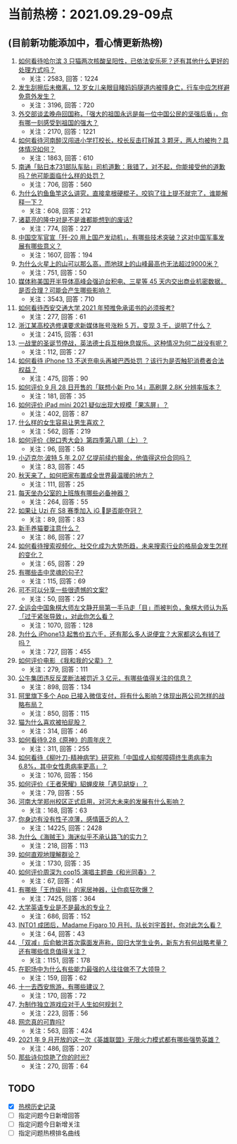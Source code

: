 # 当前热榜：2021.09.29-09点
## (目前新功能添加中，看心情更新热榜)
1. [如何看待哈尔滨 3 只猫两次核酸呈阳性，已依法安乐死？还有其他什么更好的处理方式吗？](https://www.zhihu.com/question/489607802)
    * 关注：2583, 回答：1224
2. [发生刮擦后未撤离，12 岁女儿亲眼目睹妈妈隧道内被撞身亡，行车中应怎样避免意外发生？](https://www.zhihu.com/question/489507521)
    * 关注：3196, 回答：720
3. [外交部谈孟晚舟回国称，「强大的祖国永远是每一位中国公民的坚强后盾」，你有哪一刻感受到祖国的强大？](https://www.zhihu.com/question/489382506)
    * 关注：2170, 回答：1221
4. [如何看待河南醉汉闯进小学打校长，校长反击打掉其 3 颗牙，两人均被拘？具体情况如何？](https://www.zhihu.com/question/489525178)
    * 关注：1863, 回答：610
5. [南通「贴日本731部队车贴」司机道歉：我错了，对不起，你能接受他的道歉吗？他可能面临什么样的处罚？](https://www.zhihu.com/question/489398737)
    * 关注：706, 回答：560
6. [为什么钓鱼鱼竿这么讲究，直接拿根硬棍子，咬钩了往上提不就完了，谁能解释一下？](https://www.zhihu.com/question/423533446)
    * 关注：608, 回答：212
7. [诸葛亮的隆中对是不是谁都能想到的废话?](https://www.zhihu.com/question/488224119)
    * 关注：774, 回答：227
8. [中国空军官宣「歼-20 用上国产发动机」，有哪些技术突破？这对中国军事发展有哪些意义？](https://www.zhihu.com/question/489543928)
    * 关注：1607, 回答：194
9. [为什么火星上的山可以那么高，而地球上的山峰最高也无法超过9000米？](https://www.zhihu.com/question/480648067)
    * 关注：751, 回答：50
10. [媒体称美国开半导体高峰会强迫台积电、三星等 45 天内交出商业机密数据，是否合理？可能会产生哪些影响？](https://www.zhihu.com/question/489382331)
    * 关注：3543, 回答：710
11. [如何看待西安交通大学 2021 年预推免承诺书的必须报考?](https://www.zhihu.com/question/489182462)
    * 关注：277, 回答：61
12. [浙江某高校选修课要求新媒体账号涨粉 5 万，变现 3 千，说明了什么？](https://www.zhihu.com/question/489457437)
    * 关注：2415, 回答：631
13. [一战里的圣诞节停战，英法德士兵互相休息娱乐。这种情况为何二战没有呢？](https://www.zhihu.com/question/480205190)
    * 关注：112, 回答：27
14. [如何看待 iPhone 13 不送充电头再被巴西处罚 ？该行为是否触犯消费者合法权益？](https://www.zhihu.com/question/489547149)
    * 关注：475, 回答：90
15. [如何评价 9 月 28 日开售的「联想小新 Pro 14」高刷屏 2.8K 分辨率版本？](https://www.zhihu.com/question/487762968)
    * 关注：181, 回答：35
16. [如何评价 iPad mini 2021 疑似出现大规模「果冻屏」？](https://www.zhihu.com/question/488988294)
    * 关注：402, 回答：87
17. [什么样的女生容易让男生喜欢？](https://www.zhihu.com/question/466160793)
    * 关注：562, 回答：219
18. [如何评价《脱口秀大会》第四季第八期（上）？](https://www.zhihu.com/question/488694394)
    * 关注：96, 回答：58
19. [小迈克尔·波特 5 年 2.07 亿提前续约掘金，他值得这份合同吗？](https://www.zhihu.com/question/489469011)
    * 关注：83, 回答：45
20. [秋天来了，如何把家布置成全世界最温暖的地方？](https://www.zhihu.com/question/486809530)
    * 关注：111, 回答：25
21. [每天坐办公室的上班族有哪些必备神器？](https://www.zhihu.com/question/48199653)
    * 关注：264, 回答：55
22. [如果让 Uzi 在 S8 赛季加入 iG 是否能夺冠？](https://www.zhihu.com/question/488259045)
    * 关注：89, 回答：83
23. [新手养猫要注意什么？](https://www.zhihu.com/question/318498786)
    * 关注：86, 回答：27
24. [如何看待搜索视频化、社交化成为大势所趋，未来搜索行业的格局会发生怎样的变化？](https://www.zhihu.com/question/489539254)
    * 关注：65, 回答：29
25. [有哪些击中灵魂的句子?](https://www.zhihu.com/question/481631262)
    * 关注：115, 回答：69
26. [可不可以分享一些很遗憾的文案?](https://www.zhihu.com/question/488378164)
    * 关注：50, 回答：25
27. [全运会中国象棋大师左文静开局第一手马走「目」而被判负，象棋大师认为系「过于紧张导致」，对此你怎么看？](https://www.zhihu.com/question/488696282)
    * 关注：1070, 回答：128
28. [为什么 iPhone13 起售价五六千，还有那么多人说便宜？大家都这么有钱了吗？](https://www.zhihu.com/question/487409828)
    * 关注：727, 回答：455
29. [如何评价电影 《我和我的父辈》？](https://www.zhihu.com/question/481754203)
    * 关注：279, 回答：111
30. [公牛集团违反反垄断法被罚近 3 亿元，有哪些值得关注的信息？](https://www.zhihu.com/question/489352293)
    * 关注：898, 回答：134
31. [阿里旗下多个 App 已接入微信支付，将有什么影响？体现出两公司怎样的战略布局？](https://www.zhihu.com/question/489459820)
    * 关注：850, 回答：115
32. [猫为什么喜欢被拍屁股？](https://www.zhihu.com/question/407293886)
    * 关注：314, 回答：46
33. [如何看待9.28《原神》的周年庆？](https://www.zhihu.com/question/489480851)
    * 关注：311, 回答：255
34. [如何看待《柳叶刀-精神病学》研究称「中国成人抑郁障碍终生患病率为 6.8%，其中女性患病率更高」？](https://www.zhihu.com/question/489268879)
    * 关注：1076, 回答：156
35. [如何评价《王者荣耀》貂蝉皮肤「遇见胡旋」？](https://www.zhihu.com/question/489339782)
    * 关注：79, 回答：55
36. [河南大学郑州校区正式启用，对河大未来的发展有什么影响？](https://www.zhihu.com/question/488921219)
    * 关注：168, 回答：63
37. [你身边有没有性子凉薄，感情匮乏的人？](https://www.zhihu.com/question/388065495)
    * 关注：14225, 回答：2428
38. [为什么《海贼王》海迷似乎不承认路飞的实力？](https://www.zhihu.com/question/489198935)
    * 关注：218, 回答：113
39. [如何直观地理解群论？](https://www.zhihu.com/question/23091609)
    * 关注：1730, 回答：35
40. [如何评价周深为 cop15 演唱主题曲《和光同春》？](https://www.zhihu.com/question/489418710)
    * 关注：67, 回答：41
41. [有哪些「王炸级别」的家居神器，让你疯狂吹爆？](https://www.zhihu.com/question/434514475)
    * 关注：7425, 回答：364
42. [大学英语专业是不是最水的专业？](https://www.zhihu.com/question/267631217)
    * 关注：686, 回答：152
43. [INTO1 成团后，Madame Figaro 10 月刊，队长刘宇首封，你对此怎么看？](https://www.zhihu.com/question/489383398)
    * 关注：64, 回答：43
44. [「双减」后俞敏洪首次露面发声称，回归大学生业务，新东方有何战略考量？还有哪些信息值得关注？](https://www.zhihu.com/question/489244809)
    * 关注：1151, 回答：178
45. [在职场中为什么有些能力最强的人往往做不了大领导？](https://www.zhihu.com/question/487174376)
    * 关注：159, 回答：62
46. [十一去西安旅游，有哪些建议？](https://www.zhihu.com/question/484017092)
    * 关注：170, 回答：72
47. [为制作独立游戏应对于人生如何规划？](https://www.zhihu.com/question/479071456)
    * 关注：223, 回答：56
48. [网恋真的可靠吗?](https://www.zhihu.com/question/483819783)
    * 关注：563, 回答：424
49. [2021 年 9 月开放的这一次《英雄联盟》无限火力模式都有哪些强势英雄？](https://www.zhihu.com/question/489071881)
    * 关注：486, 回答：207
50. [那些诗句惊艳了你的时光?](https://www.zhihu.com/question/482336250)
    * 关注：270, 回答：64
## TODO
* [x] [热榜历史记录](hot_history/AllHot.md)
* [ ] 指定问题今日新增回答
* [ ] 指定问题今日新增关注
* [ ] 指定问题热榜排名曲线

